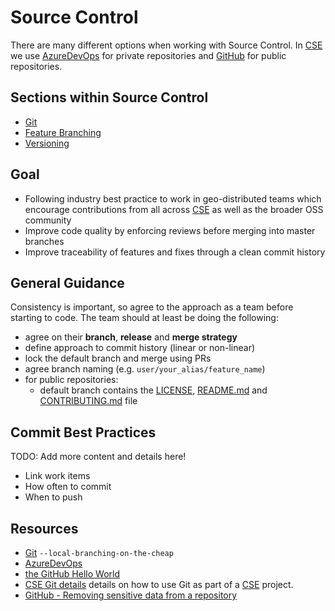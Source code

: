 # Source Control

There are many different options when working with Source Control. In [CSE](../CSE.md) we use [AzureDevOps](https://csesd.visualstudio.com/_projects) for private repositories and [GitHub](https://github.com/) for public repositories.

## Sections within Source Control
* [Git](git.md)
* [Feature Branching](feature-branching/readme.md)
* [Versioning](versioning/readme.md)

## Goal
* Following industry best practice to work in geo-distributed teams which encourage contributions from all across [CSE](../CSE.md) as well as the broader OSS community
* Improve code quality by enforcing reviews before merging into master branches
* Improve traceability of features and fixes through a clean commit history

## General Guidance
Consistency is important, so agree to the approach as a team before starting to code. The team should at least be doing the following:
* agree on their **branch**, **release** and **merge strategy**
* define approach to commit history (linear or non-linear)
* lock the default branch and merge using PRs
* agree branch naming (e.g. `user/your_alias/feature_name`)
* for public repositories:
  * default branch contains the [LICENSE](../resources/templates/LICENSE), [README.md](../resources/templates/README.md) and [CONTRIBUTING.md](../resources/templates/CONTRIBUTING.md) file

## Commit Best Practices
TODO: Add more content and details here! 
* Link work items
* How often to commit
* When to push


## Resources
* [Git](https://git-scm.com/) `--local-branching-on-the-cheap`
* [AzureDevOps](https://azure.microsoft.com/en-us/services/devops/)
* [the GitHub Hello World](https://guides.github.com/activities/hello-world/)
* [CSE Git details](git.md) details on how to use Git as part of a [CSE](../CSE.md) project.
* [GitHub - Removing sensitive data from a repository](https://help.github.com/articles/removing-sensitive-data-from-a-repository/)